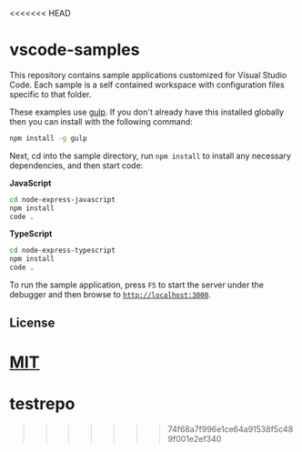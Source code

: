 <<<<<<< HEAD

# vscode-samples

This repository contains sample applications customized for Visual Studio Code. Each sample is a self contained workspace with configuration files specific to that folder. 

These examples use [gulp](http://gulpjs.com/). If you don't already have this installed globally then you can install with the following command:

``` bash
npm install -g gulp
```

Next, cd into the sample directory, run `npm install` to install any necessary dependencies, and then start code:

**JavaScript**
``` bash
cd node-express-javascript
npm install
code .
```

**TypeScript**
``` bash
cd node-express-typescript
npm install
code .
```

To run the sample application, press `F5` to start the server under the debugger and then browse to [`http://localhost:3000`](http://localhost:3000).

## License

[MIT](LICENSE)
=======
# testrepo
>>>>>>> 74f68a7f996e1ce64a91538f5c489f001e2ef340
